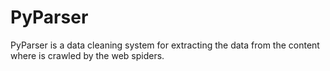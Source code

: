# PyParser
PyParser is a data cleaning system for extracting the data from the content where is crawled by the web spiders.

